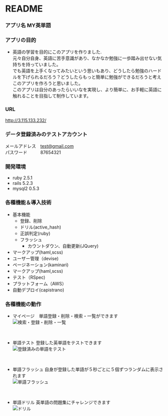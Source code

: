 # README

### アプリ名 MY英単語

### アプリの目的
- 英語の学習を目的にこのアプリを作りました.<br>
元々自分自身、英語に苦手意識があり、なかなか勉強に一歩踏み出せない気持ちを持っていました。<br>
でも英語を上手くなってみたいという思いもあり、どうしたら勉強のハードルを下げられるだろう？どうしたらもっと簡単に勉強ができるだろうと考えこのアプリを作ろうと思いました。<br>
このアプリは自分のあったらいいなを実現し、より簡単に、お手軽に英語に触れることを目指して制作しています。<br>

### URL
http://3.115.133.232/

### データ登録済みのテストアカウント
メールアドレス　test@gmail.com<br>
パスワード　　　87654321

### 開発環境
- ruby 2.5.1
- rails 5.2.3
- mysql2 0.5.3

### 各種機能＆導入技術
- 基本機能
  - 登録、削除
  - ドリル(active_hash)
  - 正誤判定(ruby)
  - フラッシュ
    - カウントダウン、自動更新(JQuery)
- マークアップ(haml,scss)
- ユーザー管理（devise)
- ページネーション(kaminari)
- マークアップ(haml,scss)
- テスト（RSpec)
- プラットフォーム（AWS）
- 自動デプロイ(capistrano)

### 各種機能の動作

- マイページ　単語登録・削除・検索・一覧ができます<br>
![検索・登録・削除・一覧](https://user-images.githubusercontent.com/61169243/79688330-9e3a3780-8288-11ea-8726-186733d74a9e.gif)
<br>

- 単語テスト 登録した英単語をテストできます<br>
![登録済みの単語をテスト](https://user-images.githubusercontent.com/61169243/79688447-5f58b180-8289-11ea-9420-1d50e766a6a2.gif)
<br>

- 単語フラッシュ 自身が登録した単語が５秒ごとに５個ずつランダムに表示されます<br>
![単語フラッシュ](https://user-images.githubusercontent.com/61169243/79688520-cb3b1a00-8289-11ea-8e62-2e08eaa72754.gif)
<br>

- 単語ドリル 英単語の問題集にチャレンジできます<br>
![ドリル](https://user-images.githubusercontent.com/61169243/79688795-ac3d8780-828b-11ea-946d-133dbb3f9219.gif)
<br>
